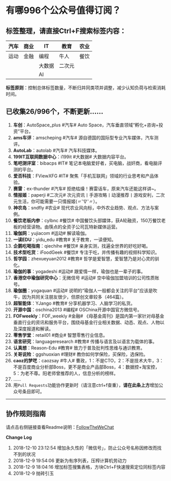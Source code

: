 # 有哪996个公众号值得订阅？

## 标签整理，请直接Ctrl+F搜索标签内容：

| 汽车 | 商业 | IT     | 教育   | 农业 |
| ---- | ---- | ------ | ------ | ---- |
| 运动 | 金融 | 编程   | 牛人   | 餐饮 |
|      |      | 大数据 | 二次元 |      |
|      |      | AI     |        |      |

**标签原则**：控制总体标签数量，不断归并同类项并调整，减少认知负荷与检索消耗时间。

## 已收集26/996个，不断更新……

1. **车创**：AutoSpace_plus #汽车# Auto Space，汽车垂直领域“孵化+咨询+投资”平台。
1. **ams车评**：amscheping #汽车# 源自德国的国际型专业汽车媒体，汽车测评。
1. **AutoLab**：autolab #汽车# 汽车科技媒体。
1. **199IT互联网数据中心**：i199it #大数据# 大数据内容平台。
1. **笔吧测评室**：bibacps #IT# 笔记本电脑爱好者，买电脑，战奸商，看电脑评测的平台。
1. **爱否科技**：FViewXFG #IT# 聚焦「手机互联网」领域的行业思考和产品体验。
1. **赛雷**：ex-thunder #汽车# 拒绝枯燥！赛雷话车，原来汽车还能这样讲~。
1. **情报姬**：paperji #二次元# 次元资讯丨手游攻略丨动漫推荐丨游戏安利，二次元生活，你可能需要一只情报姬(〃'∇'〃）。
1. **神农岛**：sndfly #农业# 现代农业风向标，中外农业趋势、观点、方法与案例。
1. **餐饮老板内参**：cylbnc #餐饮# 中国餐饮头部媒体，获A轮融资，150万餐饮老板的经营读物。由筷点的全资子公司瓦特新媒体运营。
1. **瑜伽网**：yujiacom #运动# 解读瑜伽。
1. **一读EDU**：yidu_edu #教育# 关于教育，一读便知。
1. **企鹅吃喝指南**：qiechihe #餐饮# 亲身实测，找遍全世界的好吃好喝。
1. **技术型吃货**：iFoodGeek #餐饮# 专注于吃，并传播有趣的视频科学知识。
1. **哲学园**：zhexueyuan2012 #教育# 哲学是爱智慧，爱智慧乃是对心灵的驯化。
1. **瑜伽的事**：yogadeshi #运动# 跟爱情一样，瑜伽也是一辈子的事。
1. **香港空中瑜伽研究中心**：无微信号 #运动# 空中瑜伽加盟培训的公司性质账号。
1. **瑜伽圈**：yogaquan #运动# 说明的“瑜伽人一般都会关注的平台”应该是吹牛，因为共同关注朋友很少，但原创文章较多（464篇）。
1. **超智能体**：YJango #教育# 分享机器学习、人脑学习的私货。
1. **开源中国**：oschina2013 #编程#  OSChina开源中国官方微信号。
1. **FOFweekly**：FOF_weekly #金融# 《母基金周刊》是国内第一家针对母基金垂直行业的资讯和服务平台，围绕母基金行业相关数据、动态、观点、人物以及深度报道和解读。
1. **零售学堂**：retail01 #商业# 智慧零售行业信息。
1. **语言研究**：languageresearch #教育# 传播与语言及以语言为载体的事。
1. **认真想**：Reason-Edu #教育# 致力于普及批判性思维与通识教育。
1. **关哥说险**：ggshuoxian #理财# 教你如何学保险，买保险，选保险。
1. **caoz的梦呓**：caozsay #牛人# 曹政，1：不是CTO，2：不是技术大牛，3：不是百度商业分析部Boss，更不是商业产品部Boss，4：数据控+淘宝控，5：为老不尊。阳老师曾推荐的人，信息分析的榜样。
1. ……
1. 用`Pull Requests`功能协作更新时（请注意ctrl+f查重），**请在此条上方**增加公众号条目即可。

---

## 协作规则指南

请点击右侧链接查看Readme说明：[FollowTheWeChat](https://github.com/lirenchong/FollowTheWeChat)

**Change Log**

1. 2018-12-10 23:12:54 增加永久性的「微信号」，防止公众号名称因修改而找不到的状况
1. 2018-12-9 19:54:06 更新为有序列表，压榨计算机劳动力
1. 2018-12-9 18:04:16 增加标签搜集表格，方块Ctrl+F快速搜索定位同标签内容
1. 2018-12-9 抛砖引玉

